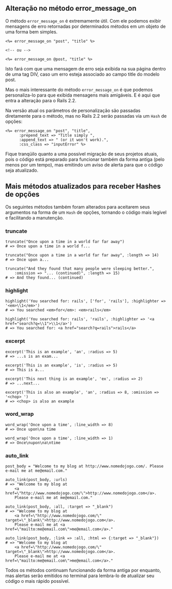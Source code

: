 ## Alteração no método error\_message\_on

O método `error_message_on` é extremamente útil. Com ele podemos exibir mensagens de erro retornadas por determinados métodos em um objeto de uma forma bem simples.

	<%= error_message_on "post", "title" %>

	<!-- ou -->

	<%= error_message_on @post, "title" %>

Isto fará com que uma mensagem de erro seja exibida na sua página dentro de uma tag DIV, caso um erro esteja associado ao campo title do modelo post.

Mas o mais interessante do método `error_message_on` é que podemos personaliza-lo para que exibida mensagens mais amigáveis. E é aqui que entra a alteração para o Rails 2.2.

Na versão atual os parâmetros de personalização são passadas diretamente para o método, mas no Rails 2.2 serão passadas via um `Hash` de opções:

	<%= error_message_on "post", "title",
	      :prepend_text => "Title simply ",
	      :append_text => " (or it won't work).",
	      :css_class => "inputError" %>

Fique tranqüilo quanto a uma possível migração de seus projetos atuais, pois o código está preparado para funcionar também da forma antiga (pelo menos por um tempo), mas emitindo um aviso de alerta para que o código seja atualizado.

## Mais métodos atualizados para receber Hashes de opções

Os seguintes métodos também foram alterados para aceitarem seus argumentos na forma de um `Hash` de opções, tornando o código mais legível e facilitando a manutenção.

### truncate

	truncate("Once upon a time in a world far far away")
	# => Once upon a time in a world f...

	truncate("Once upon a time in a world far far away", :length => 14)
	# => Once upon a...

	truncate("And they found that many people were sleeping better.", 
		:omission => "... (continued)", :length => 15)
	# => And they found... (continued)

### highlight

	highlight('You searched for: rails', ['for', 'rails'], :highlighter => '<em>\\1</em>')
	# => You searched <em>for</em>: <em>rails</em>

	highlight('You searched for: rails', 'rails', :highlighter => '<a href="search?q=\\1">\\1</a>')
	# => You searched for: <a href="search?q=rails">rails</a>

### excerpt

	excerpt('This is an example', 'an', :radius => 5)
	# => ...s is an exam...

	excerpt('This is an example', 'is', :radius => 5)
	# => This is a...

	excerpt('This next thing is an example', 'ex', :radius => 2)
	# => ...next...

	excerpt('This is also an example', 'an', :radius => 8, :omission => '<chop> ')
	# => <chop> is also an example

### word\_wrap

	word_wrap('Once upon a time', :line_width => 8)
	# => Once upon\na time

	word_wrap('Once upon a time', :line_width => 1)
	# => Once\nupon\na\ntime

### auto\_link

	post_body = "Welcome to my blog at http://www.nomedojogo.com/. Please e-mail me at me@email.com."

	auto_link(post_body, :urls)
	# => "Welcome to my blog at 
		<a href=\"http://www.nomedojogo.com/\">http://www.nomedojogo.com</a>. 
		Please e-mail me at me@email.com."

	auto_link(post_body, :all, :target => "_blank")
	# => "Welcome to my blog at 
		<a href=\"http://www.nomedojogo.com/\" target=\"_blank\">http://www.nomedojogo.com</a>. 
		Please e-mail me at <a href=\"mailto:me@email.com\">me@email.com</a>."

	auto_link(post_body, :link => :all, :html => {:target => "_blank"})
	# => "Welcome to my blog at 
		<a href=\"http://www.nomedojogo.com/\" target=\"_blank\">http://www.nomedojogo.com</a>. 
		Please e-mail me at <a href=\"mailto:me@email.com\">me@email.com</a>."

Todos os métodos continuam funcionando da forma antiga por enquanto, mas alertas serão emitidos no terminal para lembra-lo de atualizar seu código o mais rápido possível.
